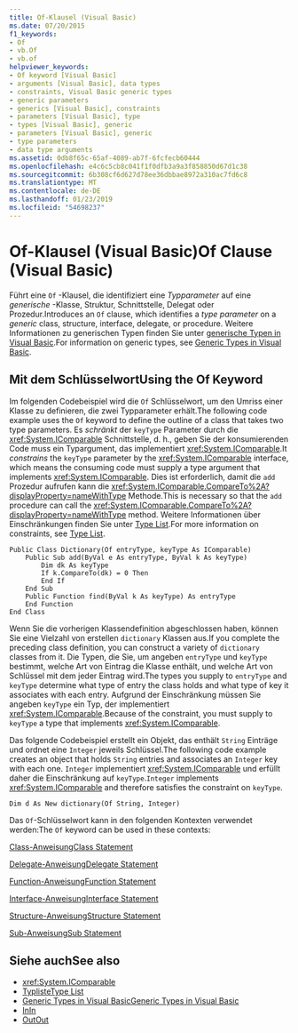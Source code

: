 ```yaml
---
title: Of-Klausel (Visual Basic)
ms.date: 07/20/2015
f1_keywords:
- Of
- vb.Of
- vb.of
helpviewer_keywords:
- Of keyword [Visual Basic]
- arguments [Visual Basic], data types
- constraints, Visual Basic generic types
- generic parameters
- generics [Visual Basic], constraints
- parameters [Visual Basic], type
- types [Visual Basic], generic
- parameters [Visual Basic], generic
- type parameters
- data type arguments
ms.assetid: 0db8f65c-65af-4089-ab7f-6fcfecb60444
ms.openlocfilehash: e4c6c5cb8c041f1f0dfb3a9a3f858850d67d1c38
ms.sourcegitcommit: 6b308cf6d627d78ee36dbbae8972a310ac7fd6c8
ms.translationtype: MT
ms.contentlocale: de-DE
ms.lasthandoff: 01/23/2019
ms.locfileid: "54698237"
---
```

# <a name="of-clause-visual-basic"></a><span data-ttu-id="3f2c7-102">Of-Klausel (Visual Basic)</span><span class="sxs-lookup"><span data-stu-id="3f2c7-102">Of Clause (Visual Basic)</span></span>
<span data-ttu-id="3f2c7-103">Führt eine `Of` -Klausel, die identifiziert eine *Typparameter* auf eine *generische* -Klasse, Struktur, Schnittstelle, Delegat oder Prozedur.</span><span class="sxs-lookup"><span data-stu-id="3f2c7-103">Introduces an `Of` clause, which identifies a *type parameter* on a *generic* class, structure, interface, delegate, or procedure.</span></span> <span data-ttu-id="3f2c7-104">Weitere Informationen zu generischen Typen finden Sie unter [generische Typen in Visual Basic](../../../visual-basic/programming-guide/language-features/data-types/generic-types.md).</span><span class="sxs-lookup"><span data-stu-id="3f2c7-104">For information on generic types, see [Generic Types in Visual Basic](../../../visual-basic/programming-guide/language-features/data-types/generic-types.md).</span></span>  
  
## <a name="using-the-of-keyword"></a><span data-ttu-id="3f2c7-105">Mit dem Schlüsselwort</span><span class="sxs-lookup"><span data-stu-id="3f2c7-105">Using the Of Keyword</span></span>  
 <span data-ttu-id="3f2c7-106">Im folgenden Codebeispiel wird die `Of` Schlüsselwort, um den Umriss einer Klasse zu definieren, die zwei Typparameter erhält.</span><span class="sxs-lookup"><span data-stu-id="3f2c7-106">The following code example uses the `Of` keyword to define the outline of a class that takes two type parameters.</span></span> <span data-ttu-id="3f2c7-107">Es *schränkt* der `keyType` Parameter durch die <xref:System.IComparable> Schnittstelle, d. h., geben Sie der konsumierenden Code muss ein Typargument, das implementiert <xref:System.IComparable>.</span><span class="sxs-lookup"><span data-stu-id="3f2c7-107">It *constrains* the `keyType` parameter by the <xref:System.IComparable> interface, which means the consuming code must supply a type argument that implements <xref:System.IComparable>.</span></span> <span data-ttu-id="3f2c7-108">Dies ist erforderlich, damit die `add` Prozedur aufrufen kann die <xref:System.IComparable.CompareTo%2A?displayProperty=nameWithType> Methode.</span><span class="sxs-lookup"><span data-stu-id="3f2c7-108">This is necessary so that the `add` procedure can call the <xref:System.IComparable.CompareTo%2A?displayProperty=nameWithType> method.</span></span> <span data-ttu-id="3f2c7-109">Weitere Informationen über Einschränkungen finden Sie unter [Type List](../../../visual-basic/language-reference/statements/type-list.md).</span><span class="sxs-lookup"><span data-stu-id="3f2c7-109">For more information on constraints, see [Type List](../../../visual-basic/language-reference/statements/type-list.md).</span></span>  
  
```  
Public Class Dictionary(Of entryType, keyType As IComparable)  
    Public Sub add(ByVal e As entryType, ByVal k As keyType)  
        Dim dk As keyType  
        If k.CompareTo(dk) = 0 Then  
        End If  
    End Sub  
    Public Function find(ByVal k As keyType) As entryType  
    End Function  
End Class  
```  
  
 <span data-ttu-id="3f2c7-110">Wenn Sie die vorherigen Klassendefinition abgeschlossen haben, können Sie eine Vielzahl von erstellen `dictionary` Klassen aus.</span><span class="sxs-lookup"><span data-stu-id="3f2c7-110">If you complete the preceding class definition, you can construct a variety of `dictionary` classes from it.</span></span> <span data-ttu-id="3f2c7-111">Die Typen, die Sie, um angeben `entryType` und `keyType` bestimmt, welche Art von Eintrag die Klasse enthält, und welche Art von Schlüssel mit dem jeder Eintrag wird.</span><span class="sxs-lookup"><span data-stu-id="3f2c7-111">The types you supply to `entryType` and `keyType` determine what type of entry the class holds and what type of key it associates with each entry.</span></span> <span data-ttu-id="3f2c7-112">Aufgrund der Einschränkung müssen Sie angeben `keyType` ein Typ, der implementiert <xref:System.IComparable>.</span><span class="sxs-lookup"><span data-stu-id="3f2c7-112">Because of the constraint, you must supply to `keyType` a type that implements <xref:System.IComparable>.</span></span>  
  
 <span data-ttu-id="3f2c7-113">Das folgende Codebeispiel erstellt ein Objekt, das enthält `String` Einträge und ordnet eine `Integer` jeweils Schlüssel.</span><span class="sxs-lookup"><span data-stu-id="3f2c7-113">The following code example creates an object that holds `String` entries and associates an `Integer` key with each one.</span></span> <span data-ttu-id="3f2c7-114">`Integer` implementiert <xref:System.IComparable> und erfüllt daher die Einschränkung auf `keyType`.</span><span class="sxs-lookup"><span data-stu-id="3f2c7-114">`Integer` implements <xref:System.IComparable> and therefore satisfies the constraint on `keyType`.</span></span>  
  
```  
Dim d As New dictionary(Of String, Integer)  
```  
  
 <span data-ttu-id="3f2c7-115">Das `Of`-Schlüsselwort kann in den folgenden Kontexten verwendet werden:</span><span class="sxs-lookup"><span data-stu-id="3f2c7-115">The `Of` keyword can be used in these contexts:</span></span>  
  
 [<span data-ttu-id="3f2c7-116">Class-Anweisung</span><span class="sxs-lookup"><span data-stu-id="3f2c7-116">Class Statement</span></span>](../../../visual-basic/language-reference/statements/class-statement.md)  
  
 [<span data-ttu-id="3f2c7-117">Delegate-Anweisung</span><span class="sxs-lookup"><span data-stu-id="3f2c7-117">Delegate Statement</span></span>](../../../visual-basic/language-reference/statements/delegate-statement.md)  
  
 [<span data-ttu-id="3f2c7-118">Function-Anweisung</span><span class="sxs-lookup"><span data-stu-id="3f2c7-118">Function Statement</span></span>](../../../visual-basic/language-reference/statements/function-statement.md)  
  
 [<span data-ttu-id="3f2c7-119">Interface-Anweisung</span><span class="sxs-lookup"><span data-stu-id="3f2c7-119">Interface Statement</span></span>](../../../visual-basic/language-reference/statements/interface-statement.md)  
  
 [<span data-ttu-id="3f2c7-120">Structure-Anweisung</span><span class="sxs-lookup"><span data-stu-id="3f2c7-120">Structure Statement</span></span>](../../../visual-basic/language-reference/statements/structure-statement.md)  
  
 [<span data-ttu-id="3f2c7-121">Sub-Anweisung</span><span class="sxs-lookup"><span data-stu-id="3f2c7-121">Sub Statement</span></span>](../../../visual-basic/language-reference/statements/sub-statement.md)  
  
## <a name="see-also"></a><span data-ttu-id="3f2c7-122">Siehe auch</span><span class="sxs-lookup"><span data-stu-id="3f2c7-122">See also</span></span>
- <xref:System.IComparable>
- [<span data-ttu-id="3f2c7-123">Typliste</span><span class="sxs-lookup"><span data-stu-id="3f2c7-123">Type List</span></span>](../../../visual-basic/language-reference/statements/type-list.md)
- [<span data-ttu-id="3f2c7-124">Generic Types in Visual Basic</span><span class="sxs-lookup"><span data-stu-id="3f2c7-124">Generic Types in Visual Basic</span></span>](../../../visual-basic/programming-guide/language-features/data-types/generic-types.md)
- [<span data-ttu-id="3f2c7-125">In</span><span class="sxs-lookup"><span data-stu-id="3f2c7-125">In</span></span>](../../../visual-basic/language-reference/modifiers/in-generic-modifier.md)
- [<span data-ttu-id="3f2c7-126">Out</span><span class="sxs-lookup"><span data-stu-id="3f2c7-126">Out</span></span>](../../../visual-basic/language-reference/modifiers/out-generic-modifier.md)

